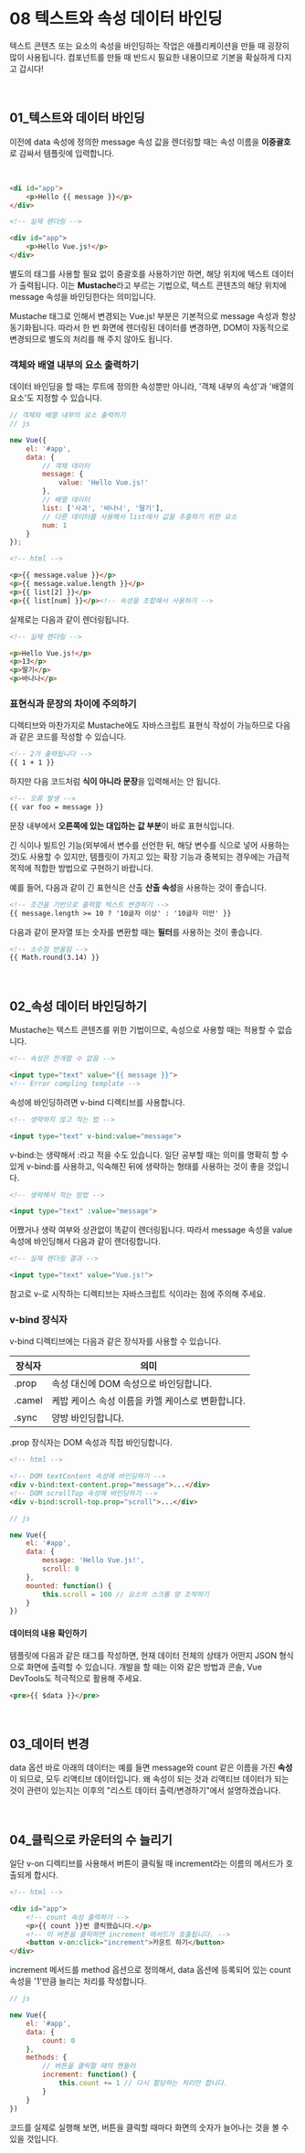 # 08 텍스트와 속성 데이터 바인딩

텍스트 콘텐츠 또는 요소의 속성을 바인딩하는 작업은 애플리케이션을 만들 때 굉장히 많이 사용됩니다. 컴포넌트를 만들 때 반드시 필요한 내용이므로 기본을 확실하게 다지고 갑시다!

<br>

## 01_텍스트와 데이터 바인딩

이전에 data 속성에 정의한 message 속성 값을 렌더링할 때는 속성 이름을 **이중괄호**로 감싸서 템플릿에 입력합니다. 

<br>

```html
<di id="app">
    <p>Hello {{ message }}</p>
</div>
```

```html
<!-- 실제 렌더링 -->

<div id="app">
    <p>Hello Vue.js!</p>
</div>
```

별도의 태그를 사용할 필요 없이 중괄호를 사용하기만 하면, 해당 위치에 텍스트 데이터가 출력됩니다. 이는 **Mustache**라고 부르는 기법으로, 텍스트 콘텐츠의 해당 위치에 message 속성을 바인딩한다는 의미입니다. 

Mustache 태그로 인해서 변경되는 Vue.js! 부분은 기본적으로 message 속성과 항상 동기화됩니다. 따라서 한 번 화면에 렌더링된 데이터를 변경하면, DOM이 자동적으로 변경되므로 별도의 처리를 해 주지 않아도 됩니다. 

### 객체와 배열 내부의 요소 출력하기

데이터 바인딩을 할 때는 루트에 정의한 속성뿐만 아니라, '객체 내부의 속성'과 '배열의 요소'도 지정할 수 있습니다. 

```javascript
// 객체와 배열 내부의 요소 출력하기
// js

new Vue({
    el: '#app',
    data: {
        // 객체 데이터
        message: {
            value: 'Hello Vue.js!'
        },
        // 배열 데이터
        list: ['사과', '바나나', '딸기'],
        // 다른 데이터를 사용해서 list에서 값을 추출하기 위한 요소
        num: 1
    }
});
```

```html
<!-- html -->

<p>{{ message.value }}</p>
<p>{{ message.value.length }}</p>
<p>{{ list[2] }}</p>
<p>{{ list[num] }}</p><!-- 속성을 조합해서 사용하기 -->
```

실제로는 다음과 같이 렌더링됩니다. 

```html
<!-- 실제 렌더링 -->

<p>Hello Vue.js!</p>
<p>13</p>
<p>딸기</p>
<p>바나나</p>
```

### 표현식과 문장의 차이에 주의하기

디렉티브와 마찬가지로 Mustache에도 자바스크립트 표현식 작성이 가능하므로 다음과 같은 코드를 작성할 수 있습니다. 

```html
<!-- 2가 출력됩니다 -->
{{ 1 + 1 }}
```

하지만 다음 코드처럼 **식이 아니라 문장**을 입력해서는 안 됩니다. 

```html
<!-- 오류 발생 -->
{{ var foo = message }}
```

문장 내부에서 **오른쪽에 있는 대입하는 값 부분**이 바로 표현식입니다. 

긴 식이나 빌트인 기능(외부에서 변수를 선언한 뒤, 해당 변수를 식으로 넣어 사용하는 것)도 사용할 수 있지만, 템플릿이 가지고 있는 확장 기능과 중복되는 경우에는 가급적 목적에 적합한 방법으로 구현하기 바랍니다. 

예를 들어, 다음과 같이 긴 표현식은 산출 **산출 속성**을 사용하는 것이 좋습니다. 

```html
<!-- 조건을 기반으로 출력할 텍스트 변경하기 -->
{{ message.length >= 10 ? '10글자 이상' : '10글자 미만' }}
```

다음과 같이 문자열 또는 숫자를 변환할 때는 **필터**를 사용하는 것이 좋습니다. 

```html
<!-- 소수점 반올림 -->
{{ Math.round(3.14) }}
```

<br>

## 02_속성 데이터 바인딩하기

Mustache는 텍스트 콘텐츠를 위한 기법이므로, 속성으로 사용할 때는 적용할 수 없습니다. 

```html
<!-- 속성은 전개할 수 없음 -->

<input type="text" value="{{ message }}">
<!-- Error compling template -->
```

속성에 바인딩하려면 v-bind 디렉티브를 사용합니다. 

```html
<!-- 생략하지 않고 적는 법 -->

<input type="text" v-bind:value="message">
```

v-bind:는 생략해서 :라고 적을 수도 있습니다. 일단 공부할 때는 의미를 명확히 할 수 있게 v-bind:를 사용하고, 익숙해진 뒤에 생략하는 형태를 사용하는 것이 좋을 것입니다. 

```html
<!-- 생략해서 적는 방법 -->

<input type="text" :value="message">
```

어쨌거나 생략 여부와 상관없이 똑같이 렌더링됩니다. 따라서 message 속성을 value 속성에 바인딩해서 다음과 같이 렌더링합니다. 

```html
<!-- 실제 렌더링 결과 -->

<input type="text" value="Vue.js!">
```

참고로 v-로 시작하는 디렉티브는 자바스크립트 식이라는 점에 주의해 주세요. 

### v-bind 장식자

v-bind 디렉티브에는 다음과 같은 장식자를 사용할 수 있습니다. 

<table>
    <thead>
    	<tr>
        	<th>장식자</th>
        	<th>의미</th>
        </tr>
    </thead>
    <tbody>
    	<tr>
        	<td>.prop</td>
        	<td>속성 대신에 DOM 속성으로 바인딩합니다.</td>
        </tr>
        <tr>
        	<td>.camel</td>
        	<td>케밥 케이스 속성 이름을 카멜 케이스로 변환합니다.</td>
        </tr>
        <tr>
        	<td>.sync</td>
        	<td>양방 바인딩합니다.</td>
        </tr>
    </tbody>
</table>

.prop 장식자는 DOM 속성과 직접 바인딩합니다. 

```html
<!-- html -->

<!-- DOM textContent 속성에 바인딩하기 -->
<div v-bind:text-content.prop="message">...</div>
<!-- DOM scrollTop 속성에 바인딩하기 -->
<div v-bind:scroll-top.prop="scroll">...</div>
```

```javascript
// js 

new Vue({
    el: '#app',
    data: {
        message: 'Hello Vue.js!',
        scroll: 0
    },
    mounted: function() {
        this.scroll = 100 // 요소의 스크롤 양 조작하기
    }
})
```

#### 데이터의 내용 확인하기

템플릿에 다음과 같은 태그를 작성하면, 현재 데이터 전체의 상태가 어떤지 JSON 형식으로 화면에 출력할 수 있습니다. 개발을 할 때는 이와 같은 방법과 콘솔, Vue DevTools도 적극적으로 활용해 주세요.

```html
<pre>{{ $data }}</pre>
```

<br>

## 03_데이터 변경

data 옵션 바로 아래의 데이터는 예를 들면 message와 count 같은 이름을 가진 **속성**이 되므로, 모두 리액티브 데이터입니다. 왜 속성이 되는 것과 리액티브 데이터가 되는 것이 관련이 있는지는 이후의 "리스트 데이터 출력/변경하기"에서 설명하겠습니다. 

<br>

## 04_클릭으로 카운터의 수 늘리기

일단 v-on 디렉티브를 사용해서 버튼이 클릭될 때 increment라는 이름의 메서드가 호출되게 합시다. 

```html
<!-- html -->

<div id="app">
    <!-- count 속성 출력하기 -->
    <p>{{ count }}번 클릭했습니다.</p>
    <!-- 이 버튼을 클릭하면 increment 메서드가 호출됩니다. -->
    <button v-on:click="increment">카운트 하기</button>
</div>
```

increment 메서드를 method 옵션으로 정의해서, data 옵션에 등록되어 있는 count 속성을 '1'만큼 늘리는 처리를 작성합니다. 

```javascript
// js 

new Vue({
    el: '#app',
    data: {
        count: 0
    },
    methods: {
        // 버튼을 클릭할 때의 핸들러
        increment: function() {
            this.count += 1 // 다시 할당하는 처리만 합니다. 
        }
    }
})
```

코드를 실제로 실행해 보면, 버튼을 클릭할 때마다 화면의 숫자가 늘어나는 것을 볼 수 있을 것입니다. 

